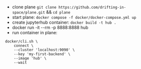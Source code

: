 - clone plane `git clone https://github.com/drifting-in-space/plane.git` && `cd plane`
- start plane: `docker compose -f docker/docker-compose.yml up`
- create jupyterhub container: `docker build -t hub .`
- docker run -it --rm -p 8888:8888 hub
- run container in plane: 

```
docker/cli.sh \
    connect \
    --cluster 'localhost:9090' \
    --key 'my-first-backend' \
    --image 'hub' \
    --wait
```
